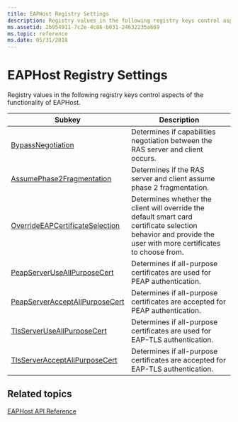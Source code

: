 ```yaml
---
title: EAPHost Registry Settings
description: Registry values in the following registry keys control aspects of the functionality of EAPHost.
ms.assetid: 2b954911-7c2e-4c86-b031-24632235a669
ms.topic: reference
ms.date: 05/31/2018
---
```


# EAPHost Registry Settings

Registry values in the following registry keys control aspects of the functionality of EAPHost.



| Subkey                                                                 | Description                                                                                                                                                              |
|------------------------------------------------------------------------|--------------------------------------------------------------------------------------------------------------------------------------------------------------------------|
| [BypassNegotiation](bypassnegotiation.md)                             | Determines if capabilities negotiation between the RAS server and client occurs.<br/>                                                                              |
| [AssumePhase2Fragmentation](assumephase2fragmentation.md)             | Determines if the RAS server and client assume phase 2 fragmentation.<br/>                                                                                         |
| [OverrideEAPCertificateSelection](overrideeapcertificateselection.md) | Determines whether the client will override the default smart card certificate selection behavior and provide the user with more certificates to choose from.<br/> |
| [PeapServerUseAllPurposeCert](peapserveruseallpurposecert.md)         | Determines if all-purpose certificates are used for PEAP authentication.<br/>                                                                                      |
| [PeapServerAcceptAllPurposeCert](peapserveracceptallpurposecert.md)   | Determines if all-purpose certificates are accepted for PEAP authentication.<br/>                                                                                  |
| [TlsServerUseAllPurposeCert](tlsserveruseallpurposecert.md)           | Determines if all-purpose certificates are used for EAP-TLS authentication.<br/>                                                                                   |
| [TlsServerAcceptAllPurposeCert](tlsserveracceptallpurposecert.md)     | Determines if all-purpose certificates are accepted for EAP-TLS authentication.<br/>                                                                               |



 

## Related topics

<dl> <dt>

[EAPHost API Reference](eaphost-api-reference.md)
</dt> </dl>

 

 





